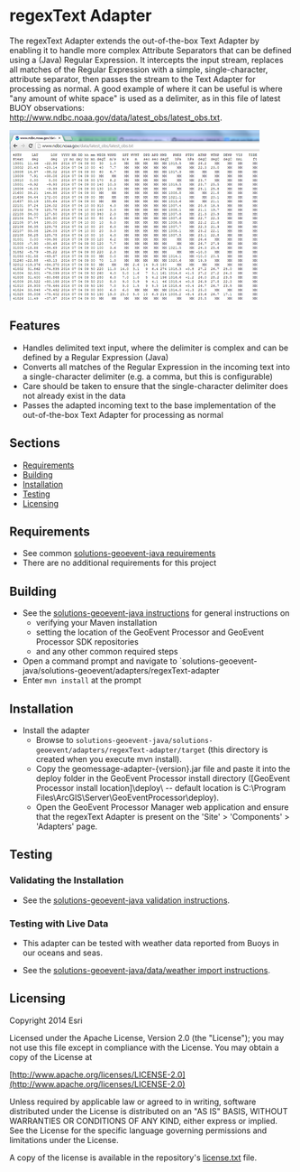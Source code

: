 # regexText Adapter

The regexText Adapter extends the out-of-the-box Text Adapter by enabling it to handle more complex Attribute Separators that can be defined using a (Java) Regular Expression.  It intercepts the input stream, replaces all matches of the Regular Expression with a simple, single-character, attribute separator, then passes the stream to the Text Adapter for processing as normal.
A good example of where it can be useful is where "any amount of white space" is used as a delimiter, as in this file of latest BUOY observations: http://www.ndbc.noaa.gov/data/latest_obs/latest_obs.txt.

![Image of regexText-adapter](ScreenShot.png)

## Features

* Handles delimited text input, where the delimiter is complex and can be defined by a Regular Expression (Java)
* Converts all matches of the Regular Expression in the incoming text into a single-character delimiter (e.g. a comma, but this is configurable)
* Care should be taken to ensure that the single-character delimiter does not already exist in the data
* Passes the adapted incoming text to the base implementation of the out-of-the-box Text Adapter for processing as normal

## Sections

* [Requirements](#requirements)
* [Building](#building)
* [Installation](#installation)
* [Testing](#testing)
* [Licensing](#licensing)

## Requirements

* See common [solutions-geoevent-java requirements](../../../README.md#requirements)
* There are no additional requirements for this project

## Building 

* See the [solutions-geoevent-java instructions](../../../README.md#instructions) for general instructions on 
    * verifying your Maven installation
    * setting the location of the GeoEvent Processor and GeoEvent Processor SDK repositories
    * and any other common required steps
 * Open a command prompt and navigate to `solutions-geoevent-java/solutions-geoevent/adapters/regexText-adapter
* Enter `mvn install` at the prompt

## Installation

* Install the adapter
    * Browse to `solutions-geoevent-java/solutions-geoevent/adapters/regexText-adapter/target` (this directory is created when you execute mvn install).
    * Copy the geomessage-adapter-{version}.jar file and paste it into the deploy folder in the GeoEvent Processor install directory ([GeoEvent Processor install location]\deploy\ -- default location is C:\Program Files\ArcGIS\Server\GeoEventProcessor\deploy).
    * Open the GeoEvent Processor Manager web application and ensure that the regexText Adapter is present on the 'Site' > 'Components' > 'Adapters' page.

## Testing

### Validating the Installation
 
* See the [solutions-geoevent-java validation instructions](../../../README.md#validating-install).

### Testing with Live Data

* This adapter can be tested with weather data reported from Buoys in our oceans and seas.

* See the [solutions-geoevent-java/data/weather import instructions](../../../data/weather/README.md).

## Licensing

Copyright 2014 Esri

Licensed under the Apache License, Version 2.0 (the "License");
you may not use this file except in compliance with the License.
You may obtain a copy of the License at

   [http://www.apache.org/licenses/LICENSE-2.0](http://www.apache.org/licenses/LICENSE-2.0)

Unless required by applicable law or agreed to in writing, software
distributed under the License is distributed on an "AS IS" BASIS,
WITHOUT WARRANTIES OR CONDITIONS OF ANY KIND, either express or implied.
See the License for the specific language governing permissions and
limitations under the License.

A copy of the license is available in the repository's
[license.txt](../../../license.txt) file.


